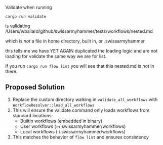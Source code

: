 Validate when running

`cargo run validate`

is validating /Users/wballard/github/swissarmyhammer/tests/workflows/nested.md

which is *not* a file in home directory, built in, or .swissarmyhammer


this tells me we have YET AGAIN duplicated the loading logic and are not loading
for validate the same way we are for list.

If you run `cargo run flow list` you will see that this nested.md is not in there.

## Proposed Solution

1. Replace the custom directory walking in `validate_all_workflows` with `WorkflowResolver::load_all_workflows`
2. This will ensure the validate command only loads workflows from standard locations:
   - Builtin workflows (embedded in binary)
   - User workflows (~/.swissarmyhammer/workflows)
   - Local workflows (./.swissarmyhammer/workflows)
3. This matches the behavior of `flow list` and ensures consistency
